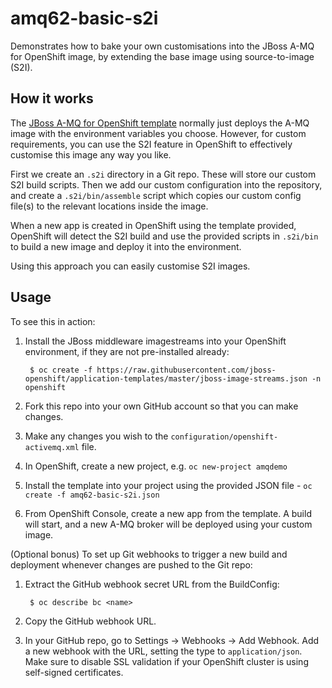# amq62-basic-s2i

Demonstrates how to bake your own customisations into the JBoss A-MQ for OpenShift image, by extending the base image using source-to-image (S2I).

## How it works

The [JBoss A-MQ for OpenShift template][1] normally just deploys the A-MQ image with the environment variables you choose. However, for custom requirements, you can use the S2I feature in OpenShift to effectively customise this image any way you like.

First we create an `.s2i` directory in a Git repo. These will store our custom S2I build scripts. Then we add our custom configuration into the repository, and create a `.s2i/bin/assemble` script which copies our custom config file(s) to the relevant locations inside the image.

When a new app is created in OpenShift using the template provided, OpenShift will detect the S2I build and use the provided scripts in `.s2i/bin` to build a new image and deploy it into the environment.

Using this approach you can easily customise S2I images.

## Usage

To see this in action:

1. Install the JBoss middleware imagestreams into your OpenShift environment, if they are not pre-installed already:

        $ oc create -f https://raw.githubusercontent.com/jboss-openshift/application-templates/master/jboss-image-streams.json -n openshift

2. Fork this repo into your own GitHub account so that you can make changes.

3. Make any changes you wish to the `configuration/openshift-activemq.xml` file.

4. In OpenShift, create a new project, e.g. `oc new-project amqdemo`

5. Install the template into your project using the provided JSON file - `oc create -f amq62-basic-s2i.json`

6. From OpenShift Console, create a new app from the template. A build will start, and a new A-MQ broker will be deployed using your custom image.

(Optional bonus) To set up Git webhooks to trigger a new build and deployment whenever changes are pushed to the Git repo:

1. Extract the GitHub webhook secret URL from the BuildConfig:

        $ oc describe bc <name>

2. Copy the GitHub webhook URL.

3. In your GitHub repo, go to Settings &rarr; Webhooks &rarr; Add Webhook. Add a new webhook with the URL, setting the type to `application/json`. Make sure to disable SSL validation if your OpenShift cluster is using self-signed certificates.

[1]: https://github.com/jboss-openshift/application-templates/blob/master/amq/amq62-basic.json
